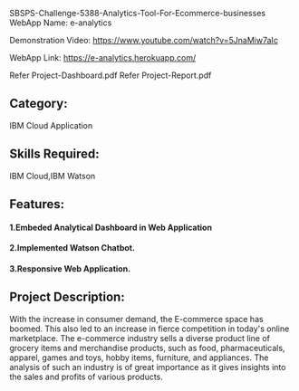 SBSPS-Challenge-5388-Analytics-Tool-For-Ecommerce-businesses
WebApp Name: e-analytics

Demonstration Video:
https://www.youtube.com/watch?v=5JnaMiw7aIc

WebApp Link:
https://e-analytics.herokuapp.com/

Refer Project-Dashboard.pdf
Refer Project-Report.pdf

## Category:
IBM Cloud Application

## Skills Required:
IBM Cloud,IBM Watson

## Features:
#### 1.Embeded Analytical Dashboard in  Web Application
#### 2.Implemented Watson Chatbot.
#### 3.Responsive Web Application.

## Project Description:

With the increase in consumer demand, the E-commerce space has boomed. This also led to an increase in fierce competition in today's online marketplace. The e-commerce industry sells a diverse product line of grocery items and merchandise products, such as food, pharmaceuticals, apparel, games and toys, hobby items, furniture, and appliances. The analysis of such an industry is of great importance as it gives insights into the sales and profits of various products.
